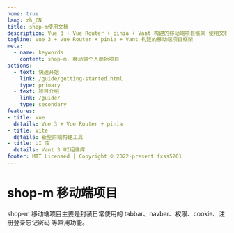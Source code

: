 ```yaml
---
home: true
lang: zh_CN
title: shop-m使用文档
description: Vue 3 + Vue Router + pinia + Vant 构建的移动端项目框架 使用文档
tagline: Vue 3 + Vue Router + pinia + Vant 构建的移动端项目框架
meta:
  - name: keywords
    content: shop-m, 移动端个人商场项目
actions:
  - text: 快速开始
    link: /guide/getting-started.html
    type: primary
  - text: 项目介绍
    link: /guide/
    type: secondary
features:
- title: Vue
  details: Vue 3 + Vue Router + pinia
- title: Vite
  details: 新型前端构建工具
- title: UI 库
  details: Vant 3 UI组件库
footer: MIT Licensed | Copyright © 2022-present fxss5201
---
```


# shop-m 移动端项目

shop-m 移动端项目主要是封装日常使用的 tabbar、navbar、权限、cookie、注册登录忘记密码 等常用功能。
